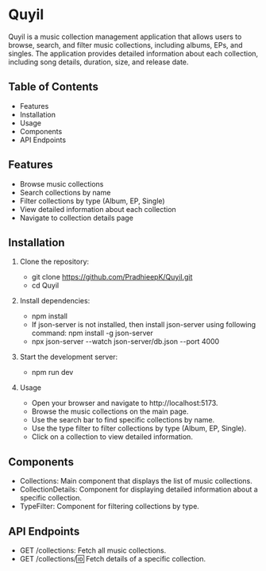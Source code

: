 # Quyil

Quyil is a music collection management application that allows users to browse, search, and filter music collections, including albums, EPs, and singles. The application provides detailed information about each collection, including song details, duration, size, and release date.

## Table of Contents

- Features
- Installation
- Usage
- Components
- API Endpoints

## Features

- Browse music collections
- Search collections by name
- Filter collections by type (Album, EP, Single)
- View detailed information about each collection
- Navigate to collection details page

## Installation

1. Clone the repository:
   - git clone https://github.com/PradhieepK/Quyil.git
   - cd Quyil

2. Install dependencies:
   - npm install
   - If json-server is not installed, then install json-server using following command: npm install -g json-server
   - npx json-server --watch json-server/db.json --port 4000

4. Start the development server:
   - npm run dev

5. Usage
   - Open your browser and navigate to http://localhost:5173.
   - Browse the music collections on the main page.
   - Use the search bar to find specific collections by name.
   - Use the type filter to filter collections by type (Album, EP, Single).
   - Click on a collection to view detailed information.

## Components

- Collections: Main component that displays the list of music collections.
- CollectionDetails: Component for displaying detailed information about a specific collection.
- TypeFilter: Component for filtering collections by type.

## API Endpoints

- GET /collections: Fetch all music collections.
- GET /collections/:id: Fetch details of a specific collection.
